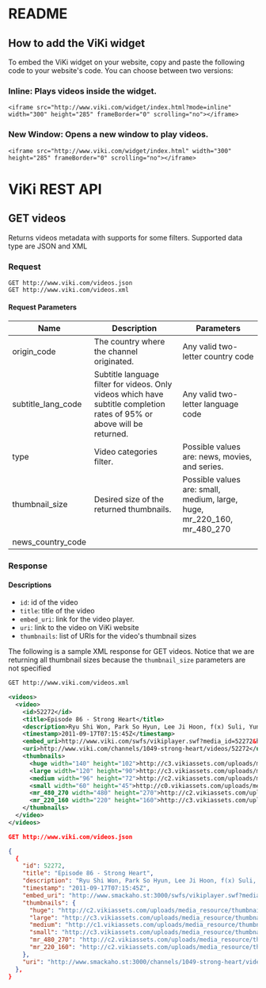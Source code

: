 README
======

## How to add the ViKi widget

To embed the ViKi widget on your website, copy and paste the following code to your website's code. You can choose between two versions:

### Inline: Plays videos inside the widget.
      

    <iframe src="http://www.viki.com/widget/index.html?mode=inline" width="300" height="285" frameBorder="0" scrolling="no"></iframe>

### New Window: Opens a new window to play videos.
      

    <iframe src="http://www.viki.com/widget/index.html" width="300" height="285" frameBorder="0" scrolling="no"></iframe>


ViKi REST API
=============


## GET videos

Returns videos metadata with supports for some filters. Supported data type are JSON and XML

### Request

```
GET http://www.viki.com/videos.json
GET http://www.viki.com/videos.xml
```

#### Request Parameters

<table>

  <thead>
    <tr>
      <th>Name
      <th>Description
      <th>Parameters
    </tr>
  </thead>
  <tbody>
    <tr>
      <td>origin_code
      <td>The country where the channel originated.
      <td>Any valid two-letter country code
    </tr>
    <tr>
      <td>subtitle_lang_code
      <td>Subtitle language filter for videos. Only videos which have subtitle completion rates of 95% or above will be returned.
      <td>Any valid two-letter language code
    </tr>
    <tr>
      <td>type
      <td>Video categories filter.
      <td>Possible values are: news, movies, and series.
    </tr>
    <tr>
      <td>thumbnail_size
      <td>Desired size of the returned thumbnails.
      <td>Possible values are: small, medium, large, huge, mr_220_160, mr_480_270
    </tr>
    <tr>
      <td>news_country_code
      <td>
      <td>
    </tr>
  </tbody>

</table>



### Response

#### Descriptions

* `id`: id of the video
* `title`: title of the video
* `embed_uri`: link for the video player.
* `uri`: link to the video on ViKi website
* `thumbnails`: list of URIs for the video's thumbnail sizes

The following is a sample XML response for GET videos. Notice that we are returning all thumbnail sizes because the `thumbnail_size` parameters are not specified

```xml
GET http://www.viki.com/videos.xml

<videos>
  <video>
    <id>52272</id>
    <title>Episode 86 - Strong Heart</title>
    <description>Ryu Shi Won, Park So Hyun, Lee Ji Hoon, f(x) Suli, Yun So Yi, Kim Sung Joo, Super Junior (Shindong, Leeteuk, Eunhyuk), Kwanghee (Ze:A), Moon Hee Jun, etc.</description>
    <timestamp>2011-09-17T07:15:45Z</timestamp>
    <embed_uri>http://www.viki.com/swfs/vikiplayer.swf?media_id=52272&host=www.smackaho.st:3000&auto_play=true</embed_uri>
    <uri>http://www.viki.com/channels/1049-strong-heart/videos/52272</uri>
    <thumbnails>
      <huge width="140" height="102">http://c3.vikiassets.com/uploads/media_resource/thumbnail/146687/huge_ef62407e891e7ee966716e6610759535ce09f8c8.jpg</huge>
      <large width="120" height="90">http://c3.vikiassets.com/uploads/media_resource/thumbnail/146687/large_ef62407e891e7ee966716e6610759535ce09f8c8.jpg</large>
      <medium width="96" height="72">http://c2.vikiassets.com/uploads/media_resource/thumbnail/146687/medium_ef62407e891e7ee966716e6610759535ce09f8c8.jpg</medium>
      <small width="60" height="45">http://c0.vikiassets.com/uploads/media_resource/thumbnail/146687/small_ef62407e891e7ee966716e6610759535ce09f8c8.jpg</small>
      <mr_480_270 width="480" height="270">http://c2.vikiassets.com/uploads/media_resource/thumbnail/146687/mr_480_270_ef62407e891e7ee966716e6610759535ce09f8c8.jpg</mr_480_270>
      <mr_220_160 width="220" height="160">http://c3.vikiassets.com/uploads/media_resource/thumbnail/146687/mr_220_160_ef62407e891e7ee966716e6610759535ce09f8c8.jpg</mr_220_160>
    </thumbnails>
  </video>
</videos>
```

```json
GET http://www.viki.com/videos.json

{
  {
    "id": 52272,
    "title": "Episode 86 - Strong Heart",
    "description": "Ryu Shi Won, Park So Hyun, Lee Ji Hoon, f(x) Suli, Yun So Yi, Kim Sung Joo, Super Junior (Shindong, Leeteuk, Eunhyuk), Kwanghee (Ze:A), Moon Hee Jun, etc.",
    "timestamp": "2011-09-17T07:15:45Z",
    "embed_uri": "http://www.smackaho.st:3000/swfs/vikiplayer.swf?media_id=52272&host=www.smackaho.st:3000&auto_play=true&source=api",
    "thumbnails": {
      "huge": "http://c2.vikiassets.com/uploads/media_resource/thumbnail/146983/huge_e23de77a80bcf3aaf6658eaffb7fb4d5d2b7a44e.png",
      "large": "http://c3.vikiassets.com/uploads/media_resource/thumbnail/146983/large_e23de77a80bcf3aaf6658eaffb7fb4d5d2b7a44e.png",
      "medium": "http://c1.vikiassets.com/uploads/media_resource/thumbnail/146983/medium_e23de77a80bcf3aaf6658eaffb7fb4d5d2b7a44e.png",
      "small": "http://c3.vikiassets.com/uploads/media_resource/thumbnail/146983/small_e23de77a80bcf3aaf6658eaffb7fb4d5d2b7a44e.png",
      "mr_480_270": "http://c2.vikiassets.com/uploads/media_resource/thumbnail/146983/mr_480_270_e23de77a80bcf3aaf6658eaffb7fb4d5d2b7a44e.png",
      "mr_220_160": "http://c2.vikiassets.com/uploads/media_resource/thumbnail/146983/mr_220_160_e23de77a80bcf3aaf6658eaffb7fb4d5d2b7a44e.png"
    },
    "uri": "http://www.smackaho.st:3000/channels/1049-strong-heart/videos/52272"
  },
}
```